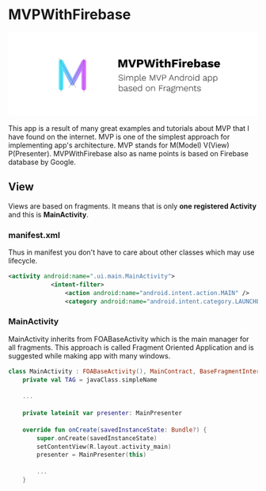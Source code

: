 # MVPWithFirebase
![MVP banner](https://github.com/tmaxxdd/MVPWithFirebase/blob/master/github_banner.png)

This app is a result of many great examples and tutorials about MVP that I have found on the internet. 
MVP is one of the simplest approach for implementing app's architecture. 
MVP stands for M(Model) V(View) P(Presenter). 
MVPWithFirebase also as name points is based on Firebase database by Google.

## View
Views are based on fragments. It means that is only **one registered Activity** and this is **MainActivity**.

###  manifest.xml
Thus in manifest you don't have to care about other classes which may use lifecycle.
```xml
<activity android:name=".ui.main.MainActivity">
            <intent-filter>
                <action android:name="android.intent.action.MAIN" />
                <category android:name="android.intent.category.LAUNCHER" />
```

### MainActivity
MainActivity inherits from FOABaseActivity which is the main manager for all fragments.
This approach is called Fragment Oriented Application and is suggested while making app with many windows.
```kotlin
class MainActivity : FOABaseActivity(), MainContract, BaseFragmentInteractionListener {
    private val TAG = javaClass.simpleName

    ...

    private lateinit var presenter: MainPresenter

    override fun onCreate(savedInstanceState: Bundle?) {
        super.onCreate(savedInstanceState)
        setContentView(R.layout.activity_main)
        presenter = MainPresenter(this)

        ...
    }
```
